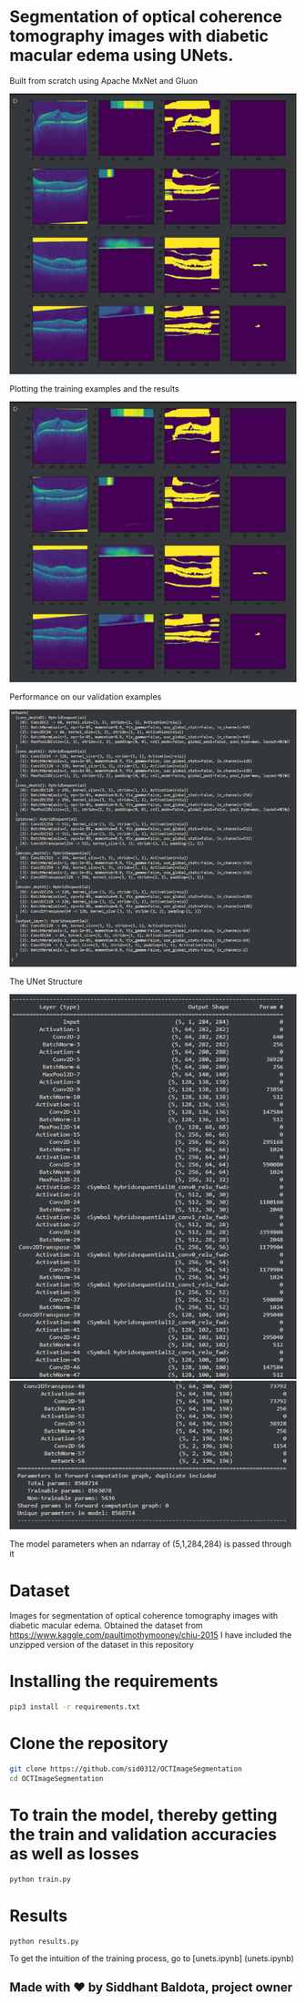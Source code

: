 # Segmentation of optical coherence tomography images with diabetic macular edema using UNets. 

Built from scratch using Apache MxNet and Gluon

![](images/trainoct.JPG)
                      
Plotting the training examples and the results
                        
 ![](images/valoct.JPG)
                       
Performance on our validation examples

![](images/network_structure.JPG)
                            
The UNet Structure 
                            
![](images/modelsummarypart1.JPG)
![](images/modelsummarypart2.JPG)
             
The model parameters when an ndarray of (5,1,284,284) is passed through it
              
              


# Dataset

Images for segmentation of optical coherence tomography images with diabetic macular edema. 
Obtained the dataset from https://www.kaggle.com/paultimothymooney/chiu-2015
I have included the unzipped version of the dataset in this repository

# Installing the requirements
```bash
pip3 install -r requirements.txt
```
# Clone the repository 
```bash
git clone https://github.com/sid0312/OCTImageSegmentation
cd OCTImageSegmentation
```
# To train the model, thereby getting the train and validation accuracies as well as losses
```bash
python train.py
```
# Results
```bash
python results.py
```

To get the intuition of the training process,
go to [unets.ipynb] (unets.ipynb)

## Made with :heart: by Siddhant Baldota, project owner

